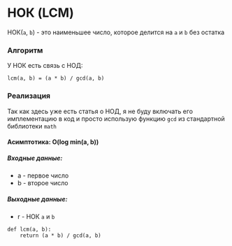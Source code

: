 # НОК (LCM)
НОК(`a`, `b`) - это наименьшее число, которое делится на `a` и `b` без остатка
### Алгоритм
У НОК есть связь с НОД:
```
lcm(a, b) = (a * b) / gcd(a, b)
```
### Реализация
Так как здесь уже есть статья о НОД, я не буду включать его имплементацию в код и просто использую функцию `gcd` из стандартной библиотеки `math`
#### Асимптотика: O(log min(a, b))
##### Входные данные:
 - a - первое число
 - b - второе число
##### Выходные данные:
 - r - НОК `a` и `b`
```python3
def lcm(a, b):
    return (a * b) / gcd(a, b)
```
